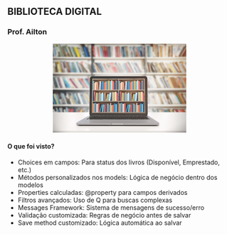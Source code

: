 ## BIBLIOTECA DIGITAL
### Prof. Ailton

<div style="text-align: center;">
  <img src="https://github.com/ailton-santos/Python_Django/blob/main/05_AULA%2005/Biblioteca/Bibio.png" alt="Descrição da imagem" width="300" height="200">
</div>

#### O que foi visto?

- Choices em campos: Para status dos livros (Disponível, Emprestado, etc.)
- Métodos personalizados nos models: Lógica de negócio dentro dos modelos
- Properties calculadas: @property para campos derivados
- Filtros avançados: Uso de Q para buscas complexas
- Messages Framework: Sistema de mensagens de sucesso/erro
- Validação customizada: Regras de negócio antes de salvar
- Save method customizado: Lógica automática ao salvar

